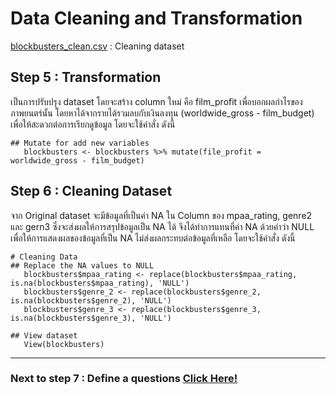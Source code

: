 # Data Cleaning and Transformation
[blockbusters_clean.csv](https://github.com/sit-2021-int214/021-Worldwide-Blockbusters-2019-1977/blob/main/blockbusters_clean.csv) : Cleaning dataset

## Step 5 : Transformation
เป็นการปรับปรุง dataset โดยจะสร้าง column ใหม่ คือ film_profit เพื่อบอกผลกำไรของภาพยนตร์นั้น โดยหาได้จากรายได้รวมลบกับเงินลงทุน (worldwide_gross - film_budget) เพื่อให้สะดวกต่อการเรียกดูข้อมูล โดยจะใช้คำสั่ง ดังนี้
```
## Mutate for add new variables
   blockbusters <- blockbusters %>% mutate(file_profit = worldwide_gross - film_budget)
```   

## Step 6 : Cleaning Dataset

จาก Original dataset จะมีข้อมูลที่เป็นค่า NA ใน Column ของ mpaa_rating, genre2 และ gern3 ซึ่งจะส่งผลให้การสรุปข้อมูลเป็น NA ได้ 
จึงได้ทำการแทนที่ค่า NA ด้วยคำว่า NULL เพื่อให้การแสดงผลของข้อมูลที่เป็น NA ไม่ส่งผลกระทบต่อข้อมูลที่เหลือ โดยจะใช้คำสั่ง ดังนี้

```
# Cleaning Data
## Replace the NA values to NULL
   blockbusters$mpaa_rating <- replace(blockbusters$mpaa_rating, is.na(blockbusters$mpaa_rating), 'NULL')
   blockbusters$genre_2 <- replace(blockbusters$genre_2, is.na(blockbusters$genre_2), 'NULL')
   blockbusters$genre_3 <- replace(blockbusters$genre_3, is.na(blockbusters$genre_3), 'NULL')

## View dataset
   View(blockbusters) 
```
---
### Next to step 7 : Define a questions [Click Here!](https://github.com/sit-2021-int214/021-Worldwide-Blockbusters-2019-1977/blob/main/step7_define_question.md)

